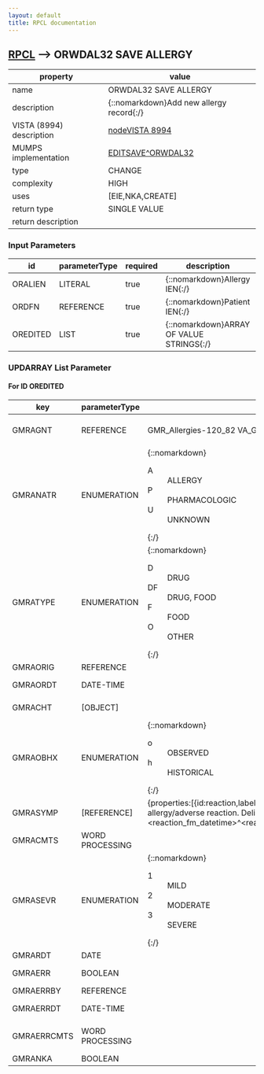 ```yaml
---
layout: default
title: RPCL documentation
---
```




## [RPCL](TableOfContent.md) --> ORWDAL32 SAVE ALLERGY 

 property | value 
--- | --- 
 name | ORWDAL32 SAVE ALLERGY
 description | {::nomarkdown}Add new allergy record{:/}
 VISTA (8994) description | [nodeVISTA 8994](http://localhost:9000/query?fmql=DESCRIBE%208994%20FILTER%20(.01%3DORWDAL32%20SAVE%20ALLERGY)&format=HTML)
 MUMPS implementation | [EDITSAVE^ORWDAL32](http://code.osehra.org/dox/Routine_ORWDAL32_source.html)
 type | CHANGE
 complexity | HIGH
 uses | [EIE,NKA,CREATE]
 return type | SINGLE VALUE
 return description | 

### Input Parameters

| id | parameterType | required | description | example | listMemberParameters | 
| --- | --- | --- | --- | --- | --- | 
| ORALIEN | LITERAL | true | {::nomarkdown}Allergy IEN{:/} | 0 |  | 
| ORDFN | REFERENCE | true | {::nomarkdown}Patient IEN{:/} | 25 |  | 
| OREDITED | LIST | true | {::nomarkdown}ARRAY OF VALUE STRINGS{:/} |  | [UPDARRAY List](#for-id-oredited) | 

### UPDARRAY List Parameter


#### For ID OREDITED

| key | parameterType | range | description | mvdmProperty | example | 
| --- | --- | --- | --- | --- | --- | 
| GMRAGNT | REFERENCE | GMR_Allergies-120_82 VA_Generic-50_6 Drug-50 Drug_Ingredients-50_416 VA_Drug_Class-50_605  | {::nomarkdown}GNT - combination of reactant ^ gmr_allergy ex/ PENICILLIN^16;PSNDF(50.6,{:/} | reactant | \GMRAGNT\: \APPLES^208;GMRD(120.82,\ | 
| GMRANATR | ENUMERATION | {::nomarkdown}<dl><dt>A</dt><dd>ALLERGY</dd><dt>P</dt><dd>PHARMACOLOGIC</dd><dt>U</dt><dd>UNKNOWN</dd></dl>{:/} | {::nomarkdown}Mechanism{:/} | mechanism | \GMRANATR\: \A^Allergy\ | 
| GMRATYPE | ENUMERATION | {::nomarkdown}<dl><dt>D</dt><dd>DRUG</dd><dt>DF</dt><dd>DRUG, FOOD</dd><dt>F</dt><dd>FOOD</dd><dt>O</dt><dd>OTHER</dd></dl>{:/} | {::nomarkdown}Allergy Type{:/} | allergyType | \GMRATYPE\: \F^Food\ | 
| GMRAORIG | REFERENCE |  | {::nomarkdown}Entered By{:/} |  | \GMRAORIG\: \57\ | 
| GMRAORDT | DATE-TIME |  | {::nomarkdown}Origination Date/Time{:/} | dateTimeEntered | \GMRAORDT\: \3160916.2002\ | 
| GMRACHT | [OBJECT] |  | {::nomarkdown}Chart Marked{:/} |  | \GMRACHT\: [\3160916.200324\] | 
| GMRAOBHX | ENUMERATION | {::nomarkdown}<dl><dt>o</dt><dd>OBSERVED</dd><dt>h</dt><dd>HISTORICAL</dd></dl>{:/} | {::nomarkdown}Observed/Historical{:/} | observedOrHistorical | \GMRAOBHX\: \o^OBSERVED\ | 
| GMRASYMP | [REFERENCE] | {properties:[{id:reaction,label:Reaction,mvdmProperty:reaction,description:One of the reactions for this allergy/adverse reaction. Delimited string in the form of <reaction_ien>^<reaction_label><reaction_fm_datetime>^<reaction_date_string>,parameterType:REFERENCE,referencedFile:120_83,required:true}]} | {::nomarkdown}Reactions{:/} | reactions | \GMRASYMP\: [\66^DROWSINESS^^^\, \9^DIARRHEA^^^\] | 
| GMRACMTS | WORD PROCESSING |  | {::nomarkdown}Comments{:/} |  | \GMRACMTS\: [\a comment\] | 
| GMRASEVR | ENUMERATION | {::nomarkdown}<dl><dt>1</dt><dd>MILD</dd><dt>2</dt><dd>MODERATE</dd><dt>3</dt><dd>SEVERE</dd></dl>{:/} | {::nomarkdown}Allergy Severity{:/} | allergySeverity | \GMRASEVR\: \2\ | 
| GMRARDT | DATE |  | {::nomarkdown}Date Occurred{:/} | dateOccurred | \GMRARDT\: \3160917\ | 
| GMRAERR | BOOLEAN |  | {::nomarkdown}Allergy entered in error{:/} |  | \GMRAERR\: YES\ | 
| GMRAERRBY | REFERENCE |  | {::nomarkdown}Entered By{:/} |  | \GMRAERRBY\: \58\ | 
| GMRAERRDT | DATE-TIME |  | {::nomarkdown}Date Entered in Error{:/} |  | \GMRAERRDT\: \3160926.163633\ | 
| GMRAERRCMTS | WORD PROCESSING |  | {::nomarkdown}Comments{:/} |  | \GMRAERRCMTS\: [\a comment about the error\, \here is another line\] | 
| GMRANKA | BOOLEAN |  | {::nomarkdown}No Known Allergies{:/} |  | \GMRANKA\: \YES\ | 